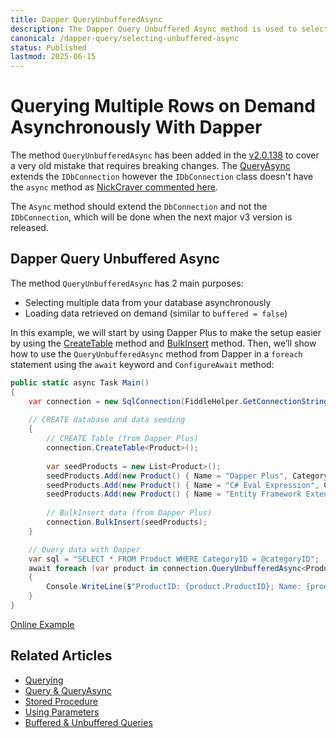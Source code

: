 ```yaml
---
title: Dapper QueryUnbufferedAsync
description: The Dapper Query Unbuffered Async method is used to select data from your database asynchronously by loading objects on demand (unbuffered).
canonical: /dapper-query/selecting-unbuffered-async
status: Published
lastmod: 2025-06-15
---
```


# Querying Multiple Rows on Demand Asynchronously With Dapper

The method `QueryUnbufferedAsync` has been added in the [v2.0.138](https://github.com/DapperLib/Dapper/blob/8f369914ac4a03967fb68b3af6b0a85582473e3c/docs/index.md?plain=1#L68) to cover a very old mistake that requires breaking changes. The [QueryAsync](https://www.learndapper.com/dapper-query/selecting-multiple-rows#dapper-queryasync) extends the `IDbConnection` however the `IDbConnection` class doesn't have the `async` method as [NickCraver commented here](https://github.com/DapperLib/Dapper/issues/1921#issuecomment-1596325610).

The `Async` method should extend the `DbConnection` and not the `IDbConnection`, which will be done when the next major v3 version is released.

## Dapper Query Unbuffered Async

The method `QueryUnbufferedAsync` has 2 main purposes:

- Selecting multiple data from your database asynchronously
- Loading data retrieved on demand (similar to `buffered = false`)

In this example, we will start by using Dapper Plus to make the setup easier by using the [CreateTable](https://dapper-plus.net/create-table) method and [BulkInsert](https://dapper-plus.net/bulk-insert) method. Then,  we’ll show how to use the `QueryUnbufferedAsync` method from Dapper in a `foreach` statement using the `await` keyword and `ConfigureAwait` method:


```csharp
public static async Task Main()
{
	var connection = new SqlConnection(FiddleHelper.GetConnectionStringSqlServer());
	
	// CREATE database and data seeding
	{
		// CREATE Table (from Dapper Plus)
		connection.CreateTable<Product>();
		
		var seedProducts = new List<Product>();
		seedProducts.Add(new Product() { Name = "Dapper Plus", CategoryID = 1, Description = @"Use <a href=""https://dapper-plus.net/"" target=""_blank"">Dapper Plus</a> to extend your IDbConnection with high-performance bulk operations." });
		seedProducts.Add(new Product() { Name = "C# Eval Expression", CategoryID = 1, Description = @"Use <a href=""https://eval-expression.net/"" target=""_blank"">C# Eval Expression</a> to compile and execute C# code at runtime." });
		seedProducts.Add(new Product() { Name = "Entity Framework Extensions", CategoryID = 2, Description = @"Use <a href=""https://entityframework-extensions.net/"" target=""_blank"">Entity Framework Extensions</a> to extend your DbContext with high-performance bulk operations." });
		
		// BulkInsert data (from Dapper Plus)
		connection.BulkInsert(seedProducts);
	}

	// Query data with Dapper
	var sql = "SELECT * FROM Product WHERE CategoryID = @categoryID";
	await foreach (var product in connection.QueryUnbufferedAsync<Product>(sql, new { categoryID  = 1 }).ConfigureAwait(false))
	{
		Console.WriteLine($"ProductID: {product.ProductID}; Name: {product.Name}");
	}	
}
```
[Online Example](https://dotnetfiddle.net/PB495V)

## Related Articles

- [Querying](/dapper-query)
- [Query & QueryAsync](/dapper-query/selecting-multiple-rows)
- [Stored Procedure](/stored-procedures)
- [Using Parameters](/parameters)
- [Buffered & Unbuffered Queries](/misc/buffered-unbuffered)